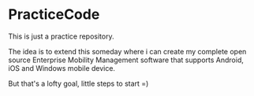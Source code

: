 # PracticeCode

This is just a practice repository. 

The idea is to extend this someday where i can create my complete open source Enterprise Mobility Management software that supports Android, iOS and Windows mobile device. 

But that's a lofty goal, little steps to start =)
